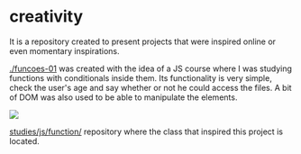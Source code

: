 # creativity

<p>
    It is a repository created to present projects that were inspired online or even momentary inspirations.
</p>
<p>
<a href="https://github.com/thelucassousa/creativity/tree/main/funcoes-01">./funcoes-01</a> was created with the idea of ​​a JS course where I was studying functions with conditionals inside them. Its functionality is very simple, check the user's age and say whether or not he could access the files. A bit of DOM was also used to be able to manipulate the elements.
</p>

<img src="https://user-images.githubusercontent.com/110639073/205706281-eb9ae5b9-9b46-4444-bf8c-2bc603dc8df7.gif"/>
<p> <a href="https://github.com/thelucassousa/studies/tree/Main/js/function">studies/js/function/</a> repository where the class that inspired this project is located.</p>
